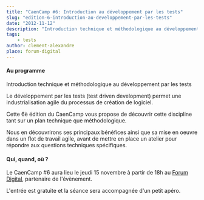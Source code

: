 ```yaml
---
title: "CaenCamp #6: Introduction au développement par les tests"
slug: "edition-6-introduction-au-developpement-par-les-tests"
date: "2012-11-12"
description: "Introduction technique et méthodologique au développement par les tests"
tags:
    - tests
author: clement-alexandre
place: forum-digital
---
```


#### Au programme


Introduction technique et méthodologique au développement par les tests

Le développement par les tests (test driven development) permet une industrialisation agile du processus de création de logiciel.

Cette 6è édition du CaenCamp vous propose de découvrir cette discipline tant sur un plan technique que méthodologique.

Nous en découvrirons ses principaux bénéfices ainsi que sa mise en oeuvre dans un flot de travail agile, avant de mettre en place un atelier pour répondre aux questions techniques spécifiques.

#### Qui, quand, où ?


Le CaenCamp #6 aura lieu le jeudi 15 novembre à partir de 18h au [Forum Digital](http://www.forum-digital.fr), partenaire de l'évènement.

L'entrée est gratuite et la séance sera accompagnée d'un petit apéro.
